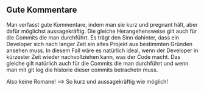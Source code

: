 ## Gute Kommentare
Man verfasst gute Kommentare, indem man sie kurz und pregnant hält, aber
dafür möglichst aussagekräftig. Die gleiche Herangehensweise gilt auch
für die Commits die man durchführt. Es trägt den Sinn dahinter, dass ein Developer
sich nach langer Zeit ein altes Projekt aus bestimmten Gründen ansehen muss.
In diesem Fall wäre es natürlich ideal, wenn der Developer in kürzester Zeit wieder
nachvollziehen kann, was der Code macht. Das gleiche gilt natürlich auch für die Commits die man
durchführt und wenn man mit git log die historie dieser commits betrachetn muss.

Also keine Romane! ==> So kurz und aussagekräftig wie möglich!